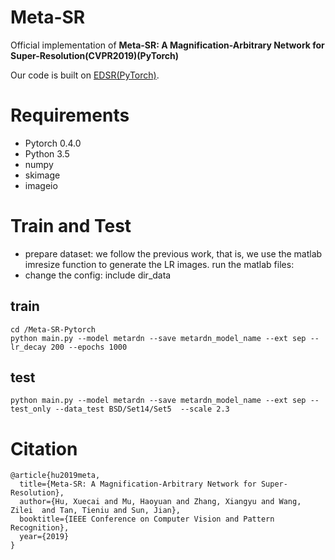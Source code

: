 # Meta-SR
Official implementation of **Meta-SR: A Magnification-Arbitrary Network for Super-Resolution(CVPR2019)(PyTorch)**

Our code is built on [EDSR(PyTorch)](https://github.com/thstkdgus35/EDSR-PyTorch).
# Requirements

* Pytorch 0.4.0
* Python 3.5
* numpy
* skimage
* imageio

# Train and Test
* prepare dataset: we follow the previous work, that is, we use the matlab imresize function to generate the LR images.
run the matlab files: 
* change the config: include dir_data

## train 
```
cd /Meta-SR-Pytorch 
python main.py --model metardn --save metardn_model_name --ext sep --lr_decay 200 --epochs 1000 
```
## test 
```
python main.py --model metardn --save metardn_model_name --ext sep --test_only --data_test BSD/Set14/Set5  --scale 2.3
```
# Citation
```
@article{hu2019meta,
  title={Meta-SR: A Magnification-Arbitrary Network for Super-Resolution},
  author={Hu, Xuecai and Mu, Haoyuan and Zhang, Xiangyu and Wang, Zilei  and Tan, Tieniu and Sun, Jian},
  booktitle={IEEE Conference on Computer Vision and Pattern Recognition},
  year={2019}
}
```
